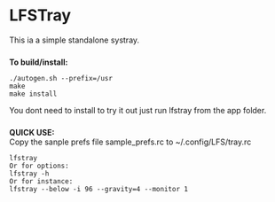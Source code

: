 # LFSTray
This ia a simple standalone systray.  
###
**To build/install:**
```console
./autogen.sh --prefix=/usr
make
make install
```

You dont need to install to try it out just run lfstray from the app folder.
###
**QUICK USE:**  
Copy the sanple prefs file sample_prefs.rc to ~/.config/LFS/tray.rc

```console
lfstray
Or for options:
lfstray -h
Or for instance:
lfstray --below -i 96 --gravity=4 --monitor 1
```
